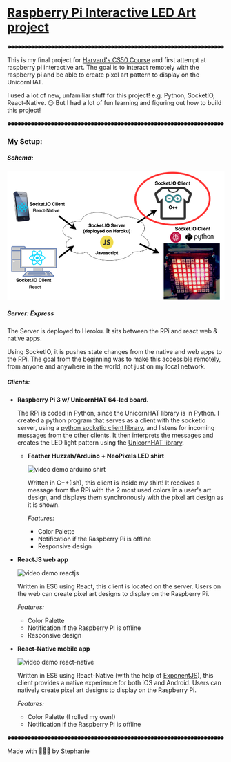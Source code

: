 # [Raspberry Pi Interactive LED Art project](https://light-art.herokuapp.com)

![rainbow lights](sparkleline.gif)

This is my final project for [Harvard's CS50 Course](https://www.edx.org/course/introduction-computer-science-harvardx-cs50x) and first attempt at raspberry pi interactive art. The goal is to interact remotely with the raspberry pi and be able to create pixel art pattern to display on the UnicornHAT.

I used a lot of new, unfamiliar stuff for this project! e.g. Python, SocketIO, React-Native. 😏 But I had a lot of fun learning and figuring out how to build this project!

![rainbow lights](sparkleline.gif)

### My Setup:

##### Schema:

![raspberry pi socketio client server schema diagram](project-diagram-shirt.png)

##### Server: Express

The Server is deployed to Heroku. It sits between the RPi and react web & native apps.

Using SocketIO, it is pushes state changes from the native and web apps to the RPi. The goal from the beginning was to make this accessible remotely, from anyone and anywhere in the world, not just on my local network.

##### **Clients:**
- **Raspberry Pi 3 w/ UnicornHAT 64-led board.**

  The RPi is coded in Python, since the UnicornHAT library is in Python. I created a python program that serves as a client with the socketio server, using a [python socketio client library](https://github.com/invisibleroads/socketIO-client), and listens for incoming messages from the other clients. It then interprets the messages and creates the LED light pattern using the [UnicornHAT library](https://github.com/pimoroni/unicorn-hat/).

  - **Feather Huzzah/Arduino + NeoPixels LED shirt**

    ![video demo arduino shirt](https://media.giphy.com/media/QYF49Eh7GRRwk/giphy.gif)

    Written in C++(ish), this client is inside my shirt! It receives a message from the RPi with the 2 most used colors in a user's art design, and displays them synchronously with the pixel art design as it is shown.

    _Features:_

    - Color Palette
    - Notification if the Raspberry Pi is offline
    - Responsive design


- **ReactJS web app**

  ![video demo reactjs](http://i.giphy.com/iqmBca5pEgDlK.gif)

  Written in ES6 using React, this client is located on the server. Users on the web can create pixel art designs to display on the Raspberry Pi.

  _Features:_

  - Color Palette
  - Notification if the Raspberry Pi is offline
  - Responsive design


- **React-Native mobile app**

  ![video demo react-native](http://i.giphy.com/11Lhkbs59VYOGY.gif)

  Written in ES6 using React-Native (with the help of [ExponentJS](https://www.getexponent.com)), this client provides a native experience for both iOS and Android. Users can natively create pixel art designs to display on the Raspberry Pi.

  _Features:_

  - Color Palette (I rolled my own!)
  - Notification if the Raspberry Pi is offline

![rainbow lights](sparkleline.gif)

Made with 💚💙💜 by [Stephanie](https://traumverloren.github.io)
